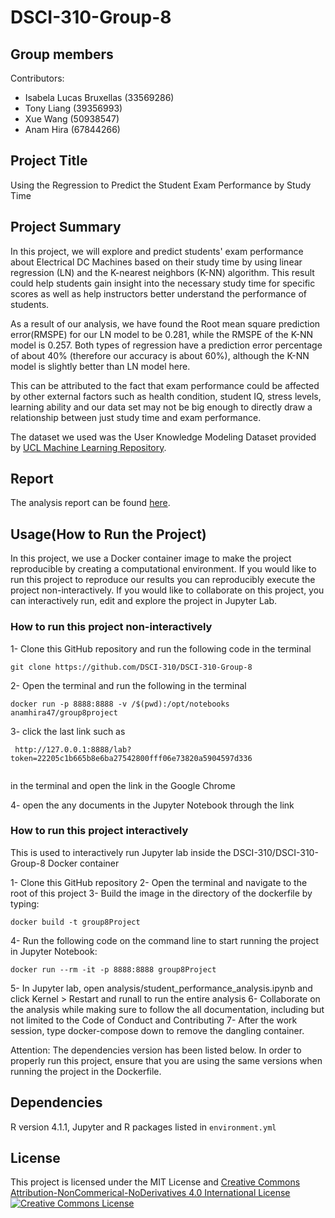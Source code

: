 # DSCI-310-Group-8
## Group members

Contributors: 
- Isabela Lucas Bruxellas (33569286)
- Tony Liang (39356993)
- Xue Wang (50938547)
- Anam Hira (67844266)

## Project Title
Using the Regression to Predict the Student Exam Performance by Study Time

## Project Summary 
In this project, we will explore and predict students' exam performance about Electrical DC Machines based on their study time by using linear regression (LN) and the K-nearest neighbors (K-NN) algorithm.  This result could help students gain insight into the necessary study time for specific scores as well as help instructors better understand the performance of students.
 
As a result of our analysis, we have found the Root mean square prediction error(RMSPE) for our LN model to be 0.281, while the RMSPE of the K-NN model is 0.257. Both types of regression have a prediction error percentage of about 40% (therefore our accuracy is about 60%), although the K-NN model is slightly better than LN model here. 

This can be attributed to the fact that exam performance could be affected by other external factors such as health condition, student IQ, stress levels, learning ability and our data set may not be big enough to directly draw a relationship between just study time and exam performance.

The dataset we used was the User Knowledge Modeling Dataset provided by [UCL Machine Learning Repository](https://archive.ics.uci.edu/ml/datasets/User+Knowledge+Modeling#). 


## Report
The analysis report can be found [here](https://github.com/DSCI-310/DSCI-310-Group-8/blob/main/analysis/student_performance_analysis.ipynb).

## Usage(How to Run the Project)
In this project, we use a Docker container image to make the project reproducible by creating a computational environment. If you would like to run this project to reproduce our results you can reproducibly execute the project non-interactively. If you would like to collaborate on this project, you can interactively run, edit and explore the project in Jupyter Lab.

### How to run this project non-interactively 

1- Clone this GitHub repository and run the following code in the terminal

```
git clone https://github.com/DSCI-310/DSCI-310-Group-8
```
2- Open the terminal and run the following in the terminal

```
docker run -p 8888:8888 -v /$(pwd):/opt/notebooks anamhira47/group8project
```
3- click the last link such as

```
 http://127.0.0.1:8888/lab?token=22205c1b665b8e6ba27542800fff06e73820a5904597d336
 
```
in the terminal and open the link in the Google Chrome

4- open the any documents in the Jupyter Notebook through the link

### How to run this project interactively 

This is used to interactively run Jupyter lab inside the DSCI-310/DSCI-310-Group-8 Docker container 

1- Clone this GitHub repository 
2- Open the terminal and navigate to the root of this project
3- Build the image in the directory of the dockerfile by typing: 

```
docker build -t group8Project
```
4- Run the following code on the command line to start running the project in Jupyter Notebook:

```
docker run --rm -it -p 8888:8888 group8Project
```
5- In Jupyter lab, open analysis/student_performance_analysis.ipynb and click Kernel > Restart and runall to run the entire analysis
6- Collaborate on the analysis while making sure to follow the all documentation, including but not limited to the Code of Conduct and Contributing
7- After the work session, type docker-compose down to remove the dangling container.

Attention: The dependencies version has been listed below. In order to properly run this project, ensure that you are using the same versions when running the project in the Dockerfile.

## Dependencies
R version 4.1.1, Jupyter and R packages listed in <code>environment.yml
</code>

## License
This project is licensed under the MIT License and [Creative Commons Attribution-NonCommerical-NoDerivatives 4.0 International License](https://creativecommons.org/licenses/by-nc-nd/4.0/)
<a rel="license" href="http://creativecommons.org/licenses/by-nc-nd/4.0/"><img alt="Creative Commons License" style="border-width:1" src="https://i.creativecommons.org/l/by-nc-nd/4.0/88x31.png" /></a><br />

